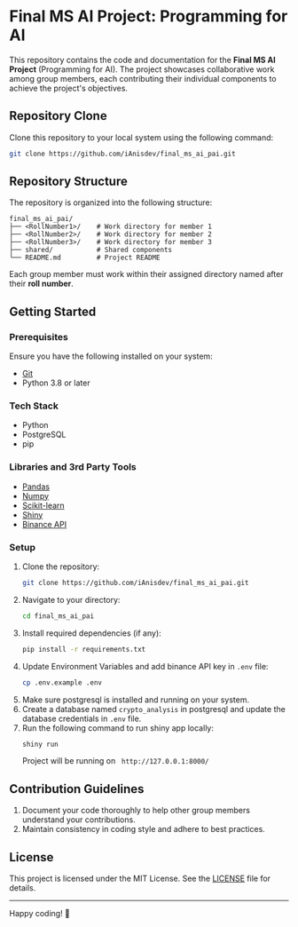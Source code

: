 # Final MS AI Project: Programming for AI

This repository contains the code and documentation for the **Final MS AI Project** (Programming for AI). The project showcases collaborative work among group members, each contributing their individual components to achieve the project's objectives.

## Repository Clone

Clone this repository to your local system using the following command:

```bash
git clone https://github.com/iAnisdev/final_ms_ai_pai.git
```

## Repository Structure

The repository is organized into the following structure:

```
final_ms_ai_pai/
├── <RollNumber1>/    # Work directory for member 1
├── <RollNumber2>/    # Work directory for member 2
├── <RollNumber3>/    # Work directory for member 3
├── shared/           # Shared components 
└── README.md         # Project README
```

Each group member must work within their assigned directory named after their **roll number**.

## Getting Started

### Prerequisites

Ensure you have the following installed on your system:
- [Git](https://git-scm.com/)
- Python 3.8 or later

### Tech Stack
- Python
- PostgreSQL
- pip

### Libraries and 3rd Party Tools
- [Pandas](https://pandas.pydata.org/)
- [Numpy](https://numpy.org/)
- [Scikit-learn](https://scikit-learn.org/)
- [Shiny](https://shiny.rstudio.com/)
- [Binance API](https:binance.com)

### Setup

1. Clone the repository:
   ```bash
   git clone https://github.com/iAnisdev/final_ms_ai_pai.git
   ```
2. Navigate to your directory:
   ```bash
   cd final_ms_ai_pai
   ```
3. Install required dependencies (if any):
   ```bash
   pip install -r requirements.txt
   ```
4. Update Environment Variables and add binance API key in `.env` file:
   ```bash
   cp .env.example .env
   ```
5. Make sure postgresql is installed and running on your system.
6. Create a database named `crypto_analysis` in postgresql and update the database credentials in `.env` file.
7. Run the following command to run shiny app locally:
   ```bash
   shiny run
   ```
   Project will be running on ` http://127.0.0.1:8000/`

## Contribution Guidelines

1. Document your code thoroughly to help other group members understand your contributions.
3. Maintain consistency in coding style and adhere to best practices.

## License

This project is licensed under the MIT License. See the [LICENSE](LICENSE) file for details.

---

Happy coding! 🚀
